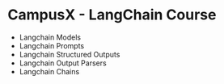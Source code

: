 # CampusX - LangChain Course

* Langchain Models
* Langchain Prompts
* Langchain Structured Outputs
* Langchain Output Parsers
* Langchain Chains